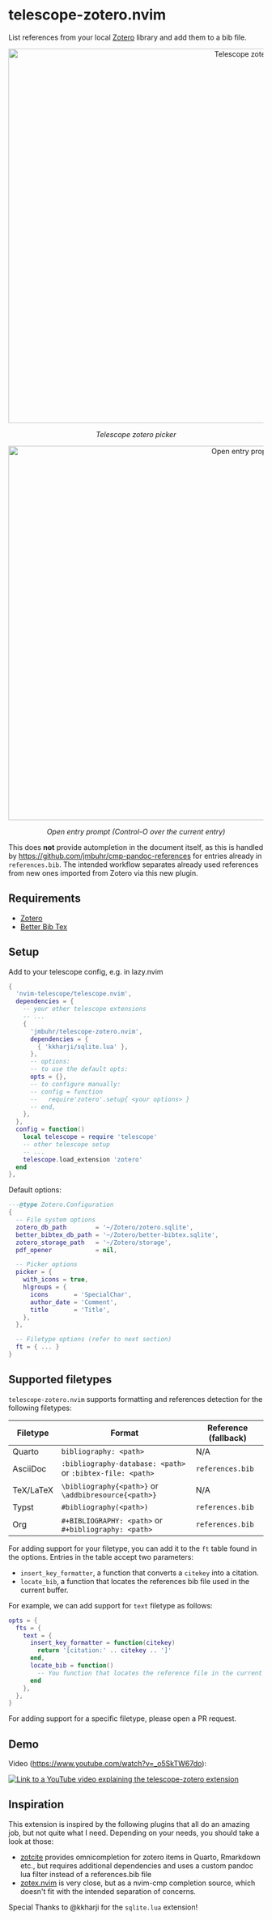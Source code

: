 # telescope-zotero.nvim

List references from your local [Zotero](https://www.zotero.org/) library and add them to a bib file.

<div align="center">
<img width="912" height="740" alt="Telescope zotero" src="https://github.com/user-attachments/assets/ea7e84c9-3d36-467c-88e9-39bb0f4d9bb5" />
  <p><em>Telescope zotero picker</em></p>
</div>

<div align="center">
  <img width="912" height="740" alt="Open entry propmt" src="https://github.com/user-attachments/assets/db759bfb-6239-4d39-b797-9e19d99967c2" />
  <p><em>Open entry prompt (Control-O over the current entry)</em></p>
</div>

This does **not** provide autompletion in the document itself, as this is handled by https://github.com/jmbuhr/cmp-pandoc-references
for entries already in `references.bib`. The intended workflow separates already used references from new ones imported from Zotero
via this new plugin.

## Requirements

- [Zotero](https://www.zotero.org/)
- [Better Bib Tex](https://retorque.re/zotero-better-bibtex/)

## Setup

Add to your telescope config, e.g. in lazy.nvim

```lua
{
  'nvim-telescope/telescope.nvim',
  dependencies = {
    -- your other telescope extensions
    -- ...
    {
      'jmbuhr/telescope-zotero.nvim',
      dependencies = {
        { 'kkharji/sqlite.lua' },
      },
      -- options:
      -- to use the default opts:
      opts = {},
      -- to configure manually:
      -- config = function
      --   require'zotero'.setup{ <your options> }
      -- end,
    },
  },
  config = function()
    local telescope = require 'telescope'
    -- other telescope setup
    -- ...
    telescope.load_extension 'zotero'
  end
},
```

Default options:
```lua
---@type Zotero.Configuration
{
  -- File system options
  zotero_db_path        = '~/Zotero/zotero.sqlite',
  better_bibtex_db_path = '~/Zotero/better-bibtex.sqlite',
  zotero_storage_path   = '~/Zotero/storage',
  pdf_opener            = nil,

  -- Picker options
  picker = {
    with_icons = true,
    hlgroups = {
      icons       = 'SpecialChar',
      author_date = 'Comment',
      title       = 'Title',
    },
  },

  -- Filetype options (refer to next section)
  ft = { ... }
}
```

## Supported filetypes

`telescope-zotero.nvim` supports formatting and references detection for the following
filetypes:

| Filetype | Format | Reference (fallback) |
|----------|--------|---------------------|
| Quarto | `bibliography: <path>` | N/A |
| AsciiDoc | `:bibliography-database: <path>` or `:bibtex-file: <path>` | `references.bib` |
| TeX/LaTeX | `\bibliography{<path>}` or `\addbibresource{<path>}` | N/A |
| Typst | `#bibliography(<path>)` | `references.bib` |
| Org | `#+BIBLIOGRAPHY: <path>` or `#+bibliography: <path>` | `references.bib` |

For adding support for your filetype, you can add it to the `ft` table found in the options.
Entries in the table accept two parameters:

- `insert_key_formatter`, a function that converts a `citekey` into a citation.
- `locate_bib`, a function that locates the references bib file used in the current buffer.

For example, we can add support for `text` filetype as follows:
```lua
opts = {
  fts = {
    text = {
      insert_key_formatter = function(citekey)
        return '[citation:' .. citekey .. ']'
      end,
      locate_bib = function()
        -- You function that locates the reference file in the current buffer
      end
    },
  },
}
```

For adding support for a specific filetype, please open a PR request.

## Demo

Video (https://www.youtube.com/watch?v=_o5SkTW67do):

[![Link to a YouTube video explaining the telescope-zotero extension](https://img.youtube.com/vi/_o5SkTW67do/0.jpg)](https://www.youtube.com/watch?v=_o5SkTW67do)

## Inspiration

This extension is inspired by the following plugins that all do an amazing job, but not quite what I need.
Depending on your needs, you should take a look at those:

- [zotcite](https://github.com/jalvesaq/zotcite) provides omnicompletion for zotero items in Quarto, Rmarkdown etc., but requires additional dependencies and uses a custom pandoc lua filter instead of a references.bib file
- [zotex.nvim](https://github.com/tiagovla/zotex.nvim) is very close, but as a nvim-cmp completion source, which doesn't fit
  with the intended separation of concerns.

Special Thanks to @kkharji for the `sqlite.lua` extension!
